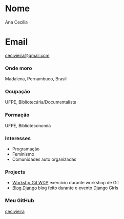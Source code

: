 # Nome
Ana Cecília

# Email
cecivieira@gmail.com

### Onde moro
Madalena, Pernambuco, Brasil

### Ocupação
UFPE, Bibliotecária/Documentalista 

### Formação
UFPE, Biblioteconomia

### Interesses
- Programação
- Feminismo
- Comunidades auto organizadas


### Projects
- [Workshp Git WDP](https://github.com/cecivieira/git-wwc) exercício durante workshop de Git
- [Blog Django](https://github.com/cecivieira/Django) blog feito durante o evento Django Girls

### Meu GitHub
[cecivieira](https://github.com/cecivieira)